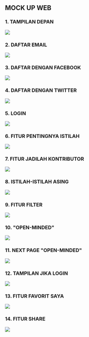 ## MOCK UP WEB
### 1. TAMPILAN DEPAN
<p><img src="tampilan_depan.png"></p>

### 2. DAFTAR EMAIL
<p><img src="daftar_email.png"></p>

### 3. DAFTAR DENGAN FACEBOOK
<p><img src="daftar_fb.png"></p>

### 4. DAFTAR DENGAN TWITTER
<p><img src="daftar_twitter.png"></p>

### 5. LOGIN
<p><img src="login.png"></p>

### 6. FITUR PENTINGNYA ISTILAH
<p><img src="pentingnya_istilah.png"></p>

### 7. FITUR JADILAH KONTRIBUTOR
<p><img src="kontributor.png"></p>

### 8. ISTILAH-ISTILAH ASING
<p><img src="istilah.png"></p>

### 9. FITUR FILTER
<p><img src="filter.png"></p>

### 10. "OPEN-MINDED"
<p><img src="open-minded.png"></p>

### 11. NEXT PAGE "OPEN-MINDED"
<p><img src="open-minded2.png"></p>

### 12. TAMPILAN JIKA LOGIN
<p><img src="punya_akun.png"></p>

### 13. FITUR FAVORIT SAYA
<p><img src="favorit_saya.png"></p>

### 14. FITUR SHARE
<p><img src="share.png"></p>
